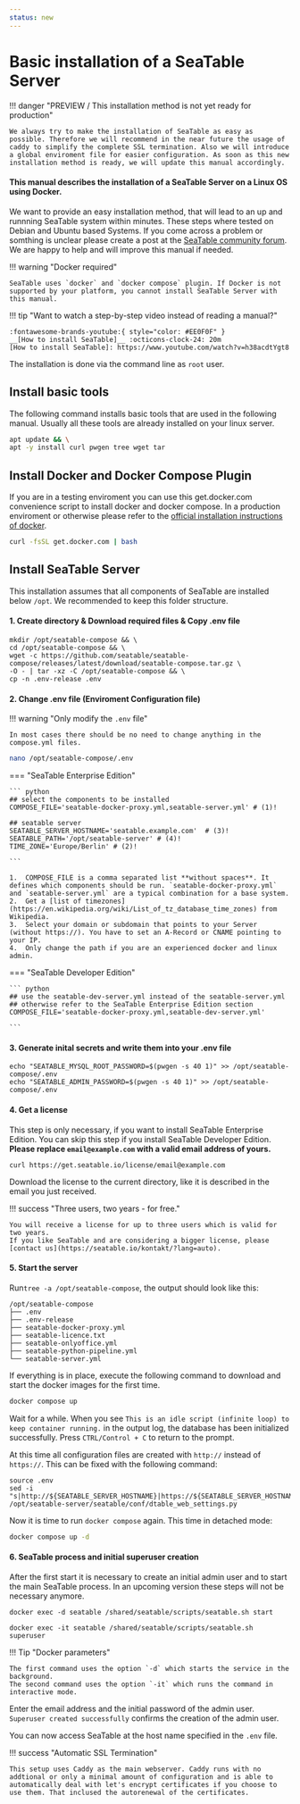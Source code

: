 ```yaml
---
status: new
---
```


# Basic installation of a SeaTable Server

!!! danger "PREVIEW / This installation method is not yet ready for production"

    We always try to make the installation of SeaTable as easy as possible. Therefore we will recommend in the near future the usage of caddy to simplify the complete SSL termination. Also we will introduce a global enviroment file for easier configuration. As soon as this new installation method is ready, we will update this manual accordingly.

#### This manual describes the installation of a SeaTable Server on a Linux OS using Docker.

We want to provide an easy installation method, that will lead to an up and runnning SeaTable system within minutes. These steps where tested on Debian and Ubuntu based Systems.
If you come across a problem or somthing is unclear please create a post at the [SeaTable community forum](https://forum.seatable.io).
We are happy to help and will improve this manual if needed.

!!! warning "Docker required"

    SeaTable uses `docker` and `docker compose` plugin. If Docker is not supported by your platform, you cannot install SeaTable Server with this manual.

!!! tip "Want to watch a step-by-step video instead of reading a manual?"

    :fontawesome-brands-youtube:{ style="color: #EE0F0F" }
    __[How to install SeaTable]__ :octicons-clock-24: 20m
    [How to install SeaTable]: https://www.youtube.com/watch?v=h38acdtYgt8


The installation is done via the command line as `root` user.


## Install basic tools
The following command installs basic tools that are used in the following manual. Usually all these tools are already installed on your linux server.

```bash
apt update && \
apt -y install curl pwgen tree wget tar
```

## Install Docker and Docker Compose Plugin
 If you are in a testing enviroment you can use this get.docker.com convenience script to install docker and docker compose.
 In a production enviroment or otherwise please refer to the [official installation instructions of docker](https://docs.docker.com/engine/install/).

```bash
curl -fsSL get.docker.com | bash
```

## Install SeaTable Server
This installation assumes that all components of SeaTable are installed below `/opt`.
We recommended to keep this folder structure.

#### 1. Create directory & Download required files & Copy .env file
    mkdir /opt/seatable-compose && \
    cd /opt/seatable-compose && \
    wget -c https://github.com/seatable/seatable-compose/releases/latest/download/seatable-compose.tar.gz \
    -O - | tar -xz -C /opt/seatable-compose && \
    cp -n .env-release .env

#### 2. Change .env file (Enviroment Configuration file)

!!! warning "Only modify the `.env` file"

    In most cases there should be no need to change anything in the compose.yml files.

```bash
nano /opt/seatable-compose/.env
```

=== "SeaTable Enterprise Edition"

    ``` python
    ## select the components to be installed
    COMPOSE_FILE='seatable-docker-proxy.yml,seatable-server.yml' # (1)!

    ## seatable server
    SEATABLE_SERVER_HOSTNAME='seatable.example.com'  # (3)!
    SEATABLE_PATH='/opt/seatable-server' # (4)!
    TIME_ZONE='Europe/Berlin' # (2)!

    ```

    1.  COMPOSE_FILE is a comma separated list **without spaces**. It defines which components should be run. `seatable-docker-proxy.yml` and `seatable-server.yml` are a typical combination for a base system.
    2.  Get a [list of timezones](https://en.wikipedia.org/wiki/List_of_tz_database_time_zones) from Wikipedia.
    3.  Select your domain or subdomain that points to your Server (without https://). You have to set an A-Record or CNAME pointing to your IP.
    4.  Only change the path if you are an experienced docker and linux admin.

=== "SeaTable Developer Edition"

    ``` python
    ## use the seatable-dev-server.yml instead of the seatable-server.yml
    ## otherwise refer to the SeaTable Enterprise Edition section
    COMPOSE_FILE='seatable-docker-proxy.yml,seatable-dev-server.yml'

    ```

#### 3. Generate inital secrets and write them into your .env file

    echo "SEATABLE_MYSQL_ROOT_PASSWORD=$(pwgen -s 40 1)" >> /opt/seatable-compose/.env
    echo "SEATABLE_ADMIN_PASSWORD=$(pwgen -s 40 1)" >> /opt/seatable-compose/.env

#### 4. Get a license

This step is only necessary, if you want to install SeaTable Enterprise Edition. You can skip this step if you install SeaTable Developer Edition.  
**Please replace `email@example.com` with a valid email address of yours.**

```
curl https://get.seatable.io/license/email@example.com
```

Download the license to the current directory, like it is described in the email you just received.

!!! success "Three users, two years - for free."

    You will receive a license for up to three users which is valid for two years.  
    If you like SeaTable and are considering a bigger license, please [contact us](https://seatable.io/kontakt/?lang=auto).

#### 5. Start the server

Run`tree -a /opt/seatable-compose`, the output should look like this:

    /opt/seatable-compose
    ├── .env
    ├── .env-release
    ├── seatable-docker-proxy.yml
    ├── seatable-licence.txt
    ├── seatable-onlyoffice.yml
    ├── seatable-python-pipeline.yml
    └── seatable-server.yml

If everything is in place, execute the following command to download and start the docker images for the first time.

```bash
docker compose up
```

Wait for a while. When you see `This is an idle script (infinite loop) to keep container running.` in the output log, the database has been initialized successfully. Press `CTRL/Control + C` to return to the prompt.

At this time all configuration files are created with `http://` instead of `https://`. This can be fixed with the following command:

```
source .env
sed -i "s|http://${SEATABLE_SERVER_HOSTNAME}|https://${SEATABLE_SERVER_HOSTNAME}|g" /opt/seatable-server/seatable/conf/dtable_web_settings.py
```

Now it is time to run `docker compose` again. This time in detached mode:

```bash
docker compose up -d
```

#### 6. SeaTable process and initial superuser creation

After the first start it is necessary to create an initial admin user and to start the main SeaTable process. In an upcoming version these steps will not be necessary anymore.

```
docker exec -d seatable /shared/seatable/scripts/seatable.sh start
```
```
docker exec -it seatable /shared/seatable/scripts/seatable.sh superuser
```

!!! Tip "Docker parameters"

    The first command uses the option `-d` which starts the service in the background.  
    The second command uses the option `-it` which runs the command in interactive mode.

Enter the email address and the initial password of the admin user.  
`Superuser created successfully` confirms the creation of the admin user.

You can now access SeaTable at the host name specified in the `.env` file.

!!! success "Automatic SSL Termination"

    This setup uses Caddy as the main webserver. Caddy runs with no addtional or only a minimal amount of configuration and is able to automatically deal with let's encrypt certificates if you choose to use them. That inclused the autorenewal of the certificates.
